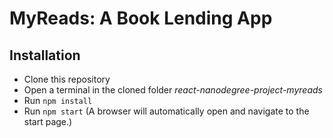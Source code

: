 # MyReads: A Book Lending App

## Installation

- Clone this repository
- Open a terminal in the cloned folder _react-nanodegree-project-myreads_
- Run `npm install`
- Run `npm start` (A browser will automatically open and navigate to the start page.)